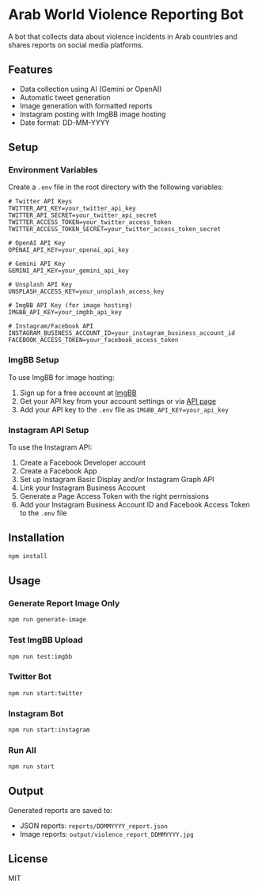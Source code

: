 # Arab World Violence Reporting Bot

A bot that collects data about violence incidents in Arab countries and shares reports on social media platforms.

## Features

- Data collection using AI (Gemini or OpenAI)
- Automatic tweet generation
- Image generation with formatted reports
- Instagram posting with ImgBB image hosting
- Date format: DD-MM-YYYY

## Setup

### Environment Variables

Create a `.env` file in the root directory with the following variables:

```
# Twitter API Keys
TWITTER_API_KEY=your_twitter_api_key
TWITTER_API_SECRET=your_twitter_api_secret
TWITTER_ACCESS_TOKEN=your_twitter_access_token
TWITTER_ACCESS_TOKEN_SECRET=your_twitter_access_token_secret

# OpenAI API Key
OPENAI_API_KEY=your_openai_api_key

# Gemini API Key
GEMINI_API_KEY=your_gemini_api_key

# Unsplash API Key
UNSPLASH_ACCESS_KEY=your_unsplash_access_key

# ImgBB API Key (for image hosting)
IMGBB_API_KEY=your_imgbb_api_key

# Instagram/Facebook API
INSTAGRAM_BUSINESS_ACCOUNT_ID=your_instagram_business_account_id
FACEBOOK_ACCESS_TOKEN=your_facebook_access_token
```

### ImgBB Setup

To use ImgBB for image hosting:

1. Sign up for a free account at [ImgBB](https://imgbb.com/)
2. Get your API key from your account settings or via [API page](https://api.imgbb.com/)
3. Add your API key to the `.env` file as `IMGBB_API_KEY=your_api_key`

### Instagram API Setup

To use the Instagram API:

1. Create a Facebook Developer account
2. Create a Facebook App
3. Set up Instagram Basic Display and/or Instagram Graph API
4. Link your Instagram Business Account
5. Generate a Page Access Token with the right permissions
6. Add your Instagram Business Account ID and Facebook Access Token to the `.env` file

## Installation

```bash
npm install
```

## Usage

### Generate Report Image Only

```bash
npm run generate-image
```

### Test ImgBB Upload

```bash
npm run test:imgbb
```

### Twitter Bot

```bash
npm run start:twitter
```

### Instagram Bot

```bash
npm run start:instagram
```

### Run All

```bash
npm run start
```

## Output

Generated reports are saved to:
- JSON reports: `reports/DDMMYYYY_report.json`
- Image reports: `output/violence_report_DDMMYYYY.jpg`

## License

MIT 